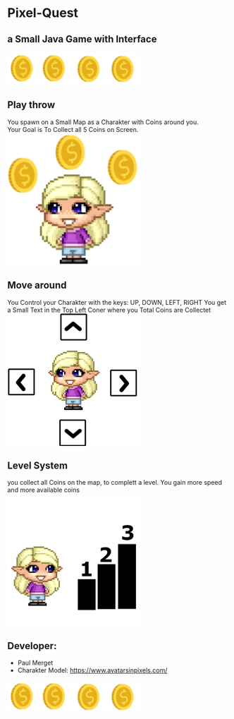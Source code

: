 # Pixel-Quest
## a Small Java Game with Interface 

<img width="300" alt="image" src="./image/screenshots/CoinsHead.png">

## Play throw
You spawn on a Small Map as a Charakter with Coins around you. <br>
Your Goal is To Collect all 5 Coins on Screen. <br>
<img width="300" alt="image" src="./image/screenshots/Girl_With_Coins.png">
## Move around
You Control your Charakter with the keys: UP, DOWN, LEFT, RIGHT
You get a Small Text in the Top Left Coner where you Total Coins are Collectet <br>
<img width="300" alt="image" src="./image/screenshots/Controll_Girl.png">

## Level System
you collect all Coins on the map, to complett a level.
You gain more speed and more available coins <br>
<img width="300" alt="image" src="./image/screenshots/Level_Girl.png">

## Developer:
- Paul Merget <br>
- Charakter Model: https://www.avatarsinpixels.com/
<img width="300" alt="image" src="./image/screenshots/CoinsHead.png">
